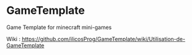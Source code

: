 # GameTemplate
Game Template for minecraft mini-games

Wiki : https://github.com/ilicosProg/GameTemplate/wiki/Utilisation-de-GameTemplate
